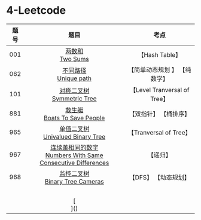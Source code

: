 # 4-Leetcode

| 题号 |                             题目                             |             考点             |
| :--: | :----------------------------------------------------------: | :--------------------------: |
| 001  |              [两数和<br>Two Sums](srcs/001.md)               |        【Hash Table】        |
| 062  |            [不同路径<br>Unique path](srcs/062.md)            | 【简单动态规划 】 【纯数学】 |
| 101  |         [对称二叉树<br>Symmetric Tree](srcs/101.md)          | 【Level Tranversal of Tree】 |
| 881  |        [救生艇<br>Boats To Save People](srcs/881.md)         |    【双指针】 【桶排序】     |
| 965  |      [单值二叉树<br>Univalued Binary Tree](srcs/965.md)      |    【Tranversal of Tree】    |
| 967  | [连续差相同的数字<br>Numbers With Same Consecutive Differences](srcs/967.md) |           【递归】           |
| 968  |       [监控二叉树<br>Binary Tree Cameras](srcs/968.md)       |     【DFS】 【动态规划】     |
|      |                       [<br>](srcs/.md)                       |                              |
|      |                     [[<br>](srcs/.md)]()                     |                              |

